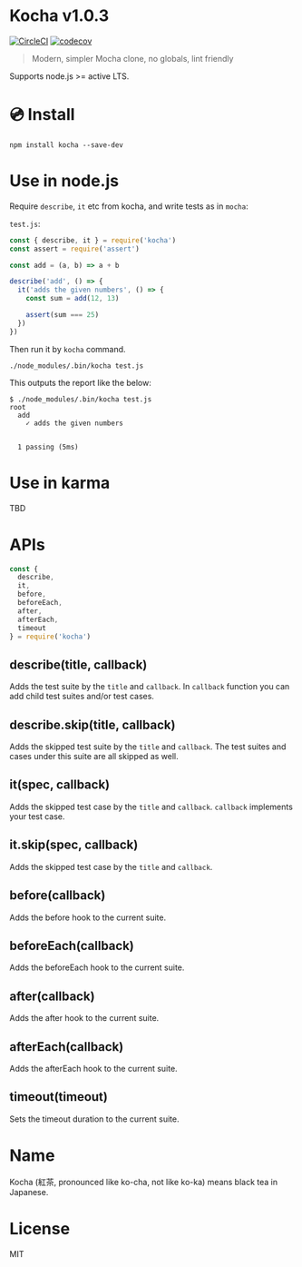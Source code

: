 # Kocha v1.0.3

[![CircleCI](https://circleci.com/gh/kt3k/kocha.svg?style=svg)](https://circleci.com/gh/kt3k/kocha)
[![codecov](https://codecov.io/gh/kt3k/kocha/branch/master/graph/badge.svg)](https://codecov.io/gh/kt3k/kocha)

> Modern, simpler Mocha clone, no globals, lint friendly

Supports node.js >= active LTS.

# :cd: Install

    npm install kocha --save-dev

# Use in node.js

Require `describe`, `it` etc from kocha, and write tests as in `mocha`:

`test.js`:

```js
const { describe, it } = require('kocha')
const assert = require('assert')

const add = (a, b) => a + b

describe('add', () => {
  it('adds the given numbers', () => {
    const sum = add(12, 13)

    assert(sum === 25)
  })
})
```

Then run it by `kocha` command.

    ./node_modules/.bin/kocha test.js

This outputs the report like the below:

```
$ ./node_modules/.bin/kocha test.js
root
  add
    ✓ adds the given numbers


  1 passing (5ms)
```

# Use in karma

TBD

# APIs

```js
const {
  describe,
  it,
  before,
  beforeEach,
  after,
  afterEach,
  timeout
} = require('kocha')
```

## describe(title, callback)

Adds the test suite by the `title` and `callback`. In `callback` function you can add child test suites and/or test cases.

## describe.skip(title, callback)

Adds the skipped test suite by the `title` and `callback`. The test suites and cases under this suite are all skipped as well.

## it(spec, callback)

Adds the skipped test case by the `title` and `callback`. `callback` implements your test case.

## it.skip(spec, callback)

Adds the skipped test case by the `title` and `callback`.

## before(callback)

Adds the before hook to the current suite.

## beforeEach(callback)

Adds the beforeEach hook to the current suite.

## after(callback)

Adds the after hook to the current suite.

## afterEach(callback)

Adds the afterEach hook to the current suite.

## timeout(timeout)

Sets the timeout duration to the current suite.

# Name

Kocha (紅茶, pronounced like ko-cha, not like ko-ka) means black tea in Japanese.

# License

MIT
